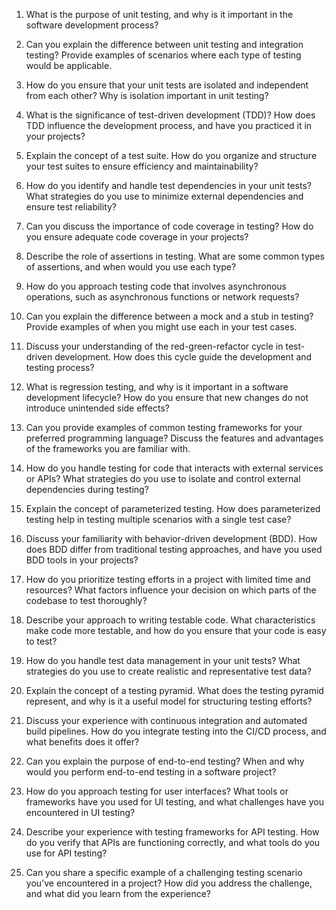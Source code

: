 1. What is the purpose of unit testing, and why is it important in the software development process?

2. Can you explain the difference between unit testing and integration testing? Provide examples of scenarios where each type of testing would be applicable.

3. How do you ensure that your unit tests are isolated and independent from each other? Why is isolation important in unit testing?

4. What is the significance of test-driven development (TDD)? How does TDD influence the development process, and have you practiced it in your projects?

5. Explain the concept of a test suite. How do you organize and structure your test suites to ensure efficiency and maintainability?

6. How do you identify and handle test dependencies in your unit tests? What strategies do you use to minimize external dependencies and ensure test reliability?

7. Can you discuss the importance of code coverage in testing? How do you ensure adequate code coverage in your projects?

8. Describe the role of assertions in testing. What are some common types of assertions, and when would you use each type?

9. How do you approach testing code that involves asynchronous operations, such as asynchronous functions or network requests?

10. Can you explain the difference between a mock and a stub in testing? Provide examples of when you might use each in your test cases.

11. Discuss your understanding of the red-green-refactor cycle in test-driven development. How does this cycle guide the development and testing process?

12. What is regression testing, and why is it important in a software development lifecycle? How do you ensure that new changes do not introduce unintended side effects?

13. Can you provide examples of common testing frameworks for your preferred programming language? Discuss the features and advantages of the frameworks you are familiar with.

14. How do you handle testing for code that interacts with external services or APIs? What strategies do you use to isolate and control external dependencies during testing?

15. Explain the concept of parameterized testing. How does parameterized testing help in testing multiple scenarios with a single test case?

16. Discuss your familiarity with behavior-driven development (BDD). How does BDD differ from traditional testing approaches, and have you used BDD tools in your projects?

17. How do you prioritize testing efforts in a project with limited time and resources? What factors influence your decision on which parts of the codebase to test thoroughly?

18. Describe your approach to writing testable code. What characteristics make code more testable, and how do you ensure that your code is easy to test?

19. How do you handle test data management in your unit tests? What strategies do you use to create realistic and representative test data?

20. Explain the concept of a testing pyramid. What does the testing pyramid represent, and why is it a useful model for structuring testing efforts?

21. Discuss your experience with continuous integration and automated build pipelines. How do you integrate testing into the CI/CD process, and what benefits does it offer?

22. Can you explain the purpose of end-to-end testing? When and why would you perform end-to-end testing in a software project?

23. How do you approach testing for user interfaces? What tools or frameworks have you used for UI testing, and what challenges have you encountered in UI testing?

24. Describe your experience with testing frameworks for API testing. How do you verify that APIs are functioning correctly, and what tools do you use for API testing?

25. Can you share a specific example of a challenging testing scenario you've encountered in a project? How did you address the challenge, and what did you learn from the experience?